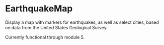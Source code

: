 # EarthquakeMap

Display a map with markers for earthquakes, as well as select cities, based on data from the United States Geological Survey.

Currently functional through module 5.
